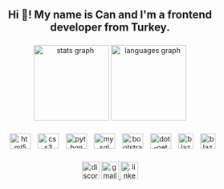 <h2 align="center">Hi 👋! My name is Can and I'm a frontend developer from Turkey.</h2>

###

<div align="center">
  <img src="https://github-readme-stats.vercel.app/api?username=Cannbayazit&hide_title=false&hide_rank=false&show_icons=true&include_all_commits=true&count_private=true&disable_animations=false&theme=dracula&locale=en&hide_border=false" height="150" alt="stats graph"  />
  <img src="https://github-readme-stats.vercel.app/api/top-langs?username=Cannbayazit&locale=en&hide_title=false&layout=compact&card_width=320&langs_count=5&theme=dracula&hide_border=false" height="150" alt="languages graph"  />
</div>

###

<div align="center" >
  <img style="margin-left:10px;" src="https://cdn.jsdelivr.net/gh/devicons/devicon/icons/html5/html5-original.svg" height="30" width="42" alt="html5 logo"  />
  <img style="margin-left:10px;" src="https://cdn.jsdelivr.net/gh/devicons/devicon/icons/css3/css3-original.svg" height="30" width="42" alt="css3 logo"  />
  <img style="margin-left:10px;" src="https://cdn.jsdelivr.net/gh/devicons/devicon/icons/python/python-original.svg" height="30" width="42" alt="python logo"  />
  <img style="margin-left:10px;" src="https://cdn.jsdelivr.net/gh/devicons/devicon/icons/mysql/mysql-original.svg" height="30" width="42" alt="mysql logo"  />
  <img style="margin-left:10px;" src="https://cdn.jsdelivr.net/gh/devicons/devicon/icons/bootstrap/bootstrap-original.svg" height="30" width="42" alt="bootstrap logo"  />
  <img style="margin-left:10px;" src="https://cdn.jsdelivr.net/gh/devicons/devicon/icons/dot-net/dot-net-original.svg" height="30" width="42" alt="dot-net logo"  />
  <img style="margin-left:10px;" src="https://upload.wikimedia.org/wikipedia/commons/thumb/d/d0/Blazor.png/800px-Blazor.png" height="30" width="30" alt="blazor logo"  />
  <img style="margin-left:10px;" src="https://static-00.iconduck.com/assets.00/c-sharp-c-icon-456x512-9sej0lrz.png" height="30" width="30" alt="blazor logo"  />
  
   
</div>

###

<div align="center">
  <img src="https://img.shields.io/static/v1?message=Discord&logo=discord&label=Can#3027&color=7289DA&logoColor=white&labelColor=&style=for-the-badge" height="35" alt="discord logo"  />
  <a href="bayazitdogancan@gmail.com" target="_blank">
    <img src="https://img.shields.io/static/v1?message=Gmail&logo=gmail&label=&color=D14836&logoColor=white&labelColor=&style=for-the-badge" height="35" alt="gmail logo"  />
  </a>
  <img src="https://img.shields.io/static/v1?message=LinkedIn&logo=linkedin&label=Dogan Can Bayazıt&color=0077B5&logoColor=white&labelColor=&style=for-the-badge" height="35" alt="linkedin logo"  />
</div>

###

